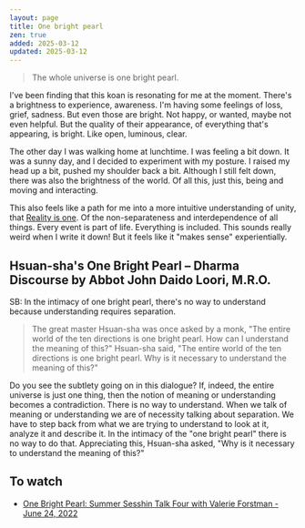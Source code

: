 ```yaml
---
layout: page
title: One bright pearl
zen: true
added: 2025-03-12
updated: 2025-03-12
---
```


> The whole universe is one bright pearl.

I've been finding that this koan is resonating for me at the moment. There's a brightness to experience, awareness. I'm having some feelings of loss, grief, sadness. But even those are bright. Not happy, or wanted, maybe not even helpful. But the quality of their appearance, of everything that's appearing, is bright. Like open, luminous, clear.

The other day I was walking home at lunchtime. I was feeling a bit down. It was a sunny day, and I decided to experiment with my posture. I raised my head up a bit, pushed my shoulder back a bit. Although I still felt down, there was also the brightness of the world. Of all this, just this, being and moving and interacting.

This also feels like a path for me into a more intuitive understanding of unity, that [Reality is one](/thinking/map/#reality-is-one). Of the non-separateness and interdependence of all things. Every event is part of life. Everything is included. This sounds really weird when I write it down! But it feels like it "makes sense" experientially.

## Hsuan-sha's One Bright Pearl – Dharma Discourse by Abbot John Daido Loori, M.R.O.

SB: In the intimacy of one bright pearl, there's no way to understand because understanding requires separation.

> The great master Hsuan-sha was once asked by a monk, "The entire world of the ten directions is one bright pearl. How can I understand the meaning of this?" Hsuan-sha said, "The entire world of the ten directions is one bright pearl. Why is it necessary to understand the meaning of this?"

Do you see the subtlety going on in this dialogue? If, indeed, the entire universe is just one thing, then the notion of meaning or understanding becomes a contradiction. There is no way to understand. When we talk of meaning or understanding we are of necessity talking about separation. We have to step back from what we are trying to understand to look at it, analyze it and describe it. In the intimacy of the "one bright pearl" there is no way to do that. Appreciating this, Hsuan-sha asked, "Why is it necessary to understand the meaning of this?"

## To watch

- [One Bright Pearl: Summer Sesshin Talk Four with Valerie Forstman - June 24, 2022](https://www.youtube.com/watch?v=0PZNEi_3kb0)